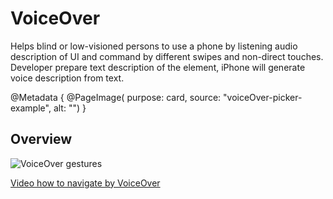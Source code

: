 # VoiceOver

Helps blind or low-visioned persons to use a phone by listening audio description of UI and command by different swipes and non-direct touches. Developer prepare text description of the element, iPhone will generate voice description from text. 

@Metadata {
    @PageImage(
               purpose: card, 
               source: "voiceOver-picker-example", 
               alt: "")
}

## Overview

![VoiceOver gestures](voiceOver-gestures)

 [Video how to navigate by VoiceOver](https://www.youtube.com/watch?v=qDm7GiKra28)
